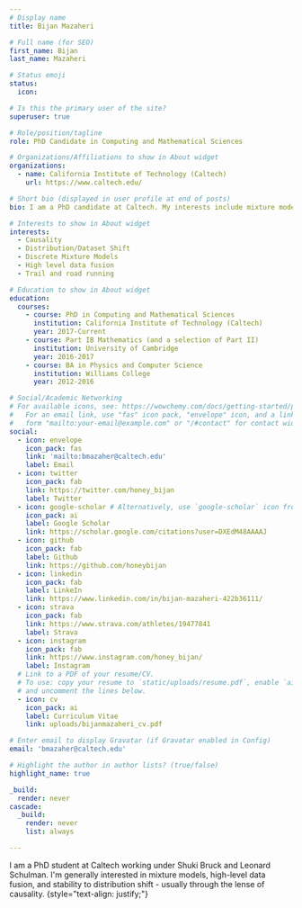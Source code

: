 ```yaml
---
# Display name
title: Bijan Mazaheri

# Full name (for SEO)
first_name: Bijan
last_name: Mazaheri

# Status emoji
status:
  icon:

# Is this the primary user of the site?
superuser: true

# Role/position/tagline
role: PhD Candidate in Computing and Mathematical Sciences

# Organizations/Affiliations to show in About widget
organizations:
  - name: California Institute of Technology (Caltech)
    url: https://www.caltech.edu/

# Short bio (displayed in user profile at end of posts)
bio: I am a PhD candidate at Caltech. My interests include mixture models, high level data fusion, and stability to distribution shift - usually through the lense of causality.

# Interests to show in About widget
interests:
  - Causality
  - Distribution/Dataset Shift
  - Discrete Mixture Models
  - High level data fusion
  - Trail and road running

# Education to show in About widget
education:
  courses:
    - course: PhD in Computing and Mathematical Sciences
      institution: California Institute of Technology (Caltech)
      year: 2017-Current
    - course: Part IB Mathematics (and a selection of Part II)
      institution: University of Cambridge
      year: 2016-2017
    - course: BA in Physics and Computer Science
      institution: Williams College
      year: 2012-2016

# Social/Academic Networking
# For available icons, see: https://wowchemy.com/docs/getting-started/page-builder/#icons
#   For an email link, use "fas" icon pack, "envelope" icon, and a link in the
#   form "mailto:your-email@example.com" or "/#contact" for contact widget.
social:
  - icon: envelope
    icon_pack: fas
    link: 'mailto:bmazaher@caltech.edu'
    label: Email
  - icon: twitter
    icon_pack: fab
    link: https://twitter.com/honey_bijan
    label: Twitter
  - icon: google-scholar # Alternatively, use `google-scholar` icon from `ai` icon pack
    icon_pack: ai
    label: Google Scholar
    link: https://scholar.google.com/citations?user=DXEdM48AAAAJ
  - icon: github
    icon_pack: fab
    label: Github
    link: https://github.com/honeybijan
  - icon: linkedin
    icon_pack: fab
    label: LinkeIn
    link: https://www.linkedin.com/in/bijan-mazaheri-422b36111/
  - icon: strava
    icon_pack: fab
    link: https://www.strava.com/athletes/19477841
    label: Strava
  - icon: instagram
    icon_pack: fab
    link: https://www.instagram.com/honey_bijan/
    label: Instagram
  # Link to a PDF of your resume/CV.
  # To use: copy your resume to `static/uploads/resume.pdf`, enable `ai` icons in `params.yaml`,
  # and uncomment the lines below.
  - icon: cv
    icon_pack: ai
    label: Curriculum Vitae
    link: uploads/bijanmazaheri_cv.pdf

# Enter email to display Gravatar (if Gravatar enabled in Config)
email: 'bmazaher@caltech.edu'

# Highlight the author in author lists? (true/false)
highlight_name: true

_build:
  render: never
cascade:
  _build:
    render: never
    list: always

---
```

I am a PhD student at Caltech working under Shuki Bruck and Leonard Schulman. I'm generally interested in mixture models, high-level data fusion, and stability to distribution shift - usually through the lense of causality.
{style="text-align: justify;"}
